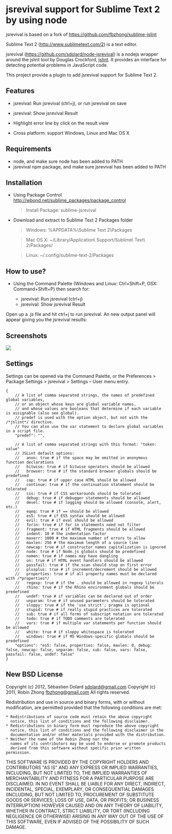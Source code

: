 jsrevival support for Sublime Text 2 by using node
========================

jsrevival is based on a fork of https://github.com/fbzhong/sublime-jslint

Sublime Text 2 (http://www.sublimetext.com/2) is a text editor. 

jsrevival (https://github.com/sdolard/node-jsrevival) is a nodejs wrapper around the jslint tool by Douglas Crockford, [jslint](http://jslint.com). It provides an interface for detecting potential problems in JavaScript code.

This project provide a plugin to add jsrevival support for Sublime Text 2.

Features
-------------

- jsrevival: Run jsrevival (ctrl+j), or run jsrevival on save

- jsrevival: Show jsrevival Result

- Highlight error line by click on the result view

- Cross platform: support Windows, Linux and Mac OS X

Requirements
-------------

- node, and make sure node has been added to PATH
- jsrevival npm package, and make sure jsrevival has been added to PATH

Installation
-------------

- Using Package Control http://wbond.net/sublime_packages/package_control

    > Install Package: sublime-jsrevival

- Download and extract to Sublime Text 2 Packages folder

    > Windows:  %APPDATA%\Sublime Text 2\Packages
    
    > Mac OS X: ~/Library/Application\ Support/Sublime\ Text\ 2/Packages/
    
    > Linux:    ~/.config/sublime-text-2/Packages

How to use?
-------------

- Using the Command Palette (Windows and Linux: Ctrl+Shift+P, OSX: Command+Shift+P) then search for:

    - jsrevival: Run jsrevival (ctrl+j)
    - jsrevival: Show jsrevival Result

Open up a .js file and hit ctrl+j to run jsrevival. An new output panel will appear giving you the jsrevival results:

Screenshots
-------------

![](https://raw.github.com/sdolard/sublime-jsrevival/master/images/screenshot.png)

Settings
-------------

Settings can be opened via the Command Palette, or the Preferences > Package Settings > jsrevival > Settings – User menu entry.

    {
        // A list of comma separated strings, the names of predefined global variables,
        // or an object whose keys are global variable names, 
        // and whose values are booleans that determine if each variable is assignable (also see global). 
        // predef is used with the option object, but not with the /*jslint*/ directive. 
        // You can also use the var statement to declare global variables in a script file.
        "predef": "",

        // A list of comma separated strings with this format: "token: value"
        // JSLint default options:
        //   anon: true # if the space may be omitted in anonymous function declarations
        //   bitwise: true # if bitwise operators should be allowed
        //   browser: true # if the standard browser globals should be predefined
        //   cap: true # if upper case HTML should be allowed
        //   continue: true # if the continuation statement should be tolerated
        //   css: true # if CSS workarounds should be tolerated
        //   debug: true # if debugger statements should be allowed
        //   devel: true # if logging should be allowed (console, alert, etc.)
        //   eqeq: true # if == should be allowed
        //   es5: true # if ES5 syntax should be allowed
        //   evil: true # if eval should be allowed
        //   forin: true # if for in statements need not filter
        //   fragment: true # if HTML fragments should be allowed
        //   indent: 10 # the indentation factor
        //   maxerr: 1000 # the maximum number of errors to allow
        //   maxlen: 256 # the maximum length of a source line
        //   newcap: true # if constructor names capitalization is ignored
        //   node: true # if Node.js globals should be predefined
        //   nomen: true # if names may have dangling _
        //   on: true # if HTML event handlers should be allowed
        //   passfail: true # if the scan should stop on first error
        //   plusplus: true # if increment/decrement should be allowed
        //   properties: true # if all property names must be declared with /*properties*/
        //   regexp: true # if the . should be allowed in regexp literals
        //   rhino: true # if the Rhino environment globals should be predefined
        //   undef: true # if variables can be declared out of order
        //   unparam: true # if unused parameters should be tolerated
        //   sloppy: true # if the 'use strict'; pragma is optional
        //   stupid: true # if really stupid practices are tolerated
        //   sub: true # if all forms of subscript notation are tolerated
        //   todo: true # if TODO comments are tolerated
        //   vars: true # if multiple var statements per function should be allowed
        //   white: true # if sloppy whitespace is tolerated
        //   windows: true # if MS Windows-specific globals should be predefined
        "options": "es5: false, properties: false, maxlen: 0, debug: false, newcap: false, unparam: false, sub: false, vars: false, passfail: false, undef: false"
    }

New BSD License
-------------

Copyright (c) 2012, Sébastien Dolard <sdolard@gmail.com>
Copyright (c) 2011, Robin Zhong <fbzhong@gmail.com>
All rights reserved.

Redistribution and use in source and binary forms, with or without
modification, are permitted provided that the following conditions are met:

    * Redistributions of source code must retain the above copyright
      notice, this list of conditions and the following disclaimer.
    * Redistributions in binary form must reproduce the above copyright
      notice, this list of conditions and the following disclaimer in the
      documentation and/or other materials provided with the distribution.
    * Neither the name of the Robin Zhong nor the
      names of its contributors may be used to endorse or promote products
      derived from this software without specific prior written permission.

THIS SOFTWARE IS PROVIDED BY THE COPYRIGHT HOLDERS AND CONTRIBUTORS "AS IS" AND
ANY EXPRESS OR IMPLIED WARRANTIES, INCLUDING, BUT NOT LIMITED TO, THE IMPLIED
WARRANTIES OF MERCHANTABILITY AND FITNESS FOR A PARTICULAR PURPOSE ARE
DISCLAIMED. IN NO EVENT SHALL <COPYRIGHT HOLDER> BE LIABLE FOR ANY
DIRECT, INDIRECT, INCIDENTAL, SPECIAL, EXEMPLARY, OR CONSEQUENTIAL DAMAGES
(INCLUDING, BUT NOT LIMITED TO, PROCUREMENT OF SUBSTITUTE GOODS OR SERVICES;
LOSS OF USE, DATA, OR PROFITS; OR BUSINESS INTERRUPTION) HOWEVER CAUSED AND
ON ANY THEORY OF LIABILITY, WHETHER IN CONTRACT, STRICT LIABILITY, OR TORT
(INCLUDING NEGLIGENCE OR OTHERWISE) ARISING IN ANY WAY OUT OF THE USE OF THIS
SOFTWARE, EVEN IF ADVISED OF THE POSSIBILITY OF SUCH DAMAGE.
